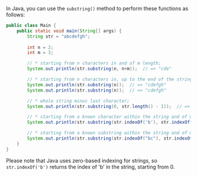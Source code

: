 In Java, you can use the `substring()` method to perform these functions as follows:

```java
public class Main {
    public static void main(String[] args) {
        String str = "abcdefgh";
        
        int n = 2;
        int m = 3;

        // * starting from n characters in and of m length;
        System.out.println(str.substring(n, n+m));  // => "cde"

        // * starting from n characters in, up to the end of the string;
        System.out.println(str.substring(n));  // => "cdefgh"
        System.out.println(str.substring(n));  // => "cdefgh"

        // * whole string minus last character;
        System.out.println(str.substring(0, str.length() - 1));  // => "abcdefg"

        // * starting from a known character within the string and of m length;
        System.out.println(str.substring(str.indexOf('b'), str.indexOf('b') + m));  // => "bcd"

        // * starting from a known substring within the string and of m length. 
        System.out.println(str.substring(str.indexOf("bc"), str.indexOf("bc") + m));  // => "bcd"
    }
}
```
Please note that Java uses zero-based indexing for strings, so `str.indexOf('b')` returns the index of 'b' in the string, starting from 0.

